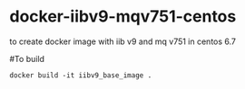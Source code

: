 # docker-iibv9-mqv751-centos
to create docker image with iib v9 and mq v751 in centos 6.7

#To build
~~~
docker build -it iibv9_base_image .

